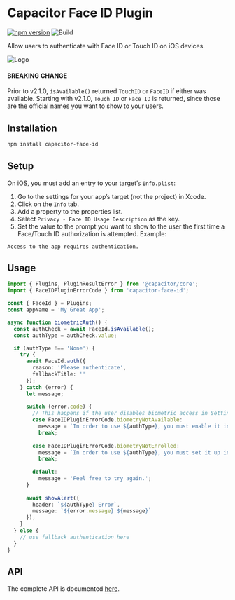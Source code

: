 # Capacitor Face ID Plugin

[![npm version](https://badge.fury.io/js/capacitor-face-id.svg)](https://badge.fury.io/js/capacitor-face-id)
![Build](https://github.com/danielsogl/capacitor-face-id/workflows/Build/badge.svg)

Allow users to authenticate with Face ID or Touch ID on iOS devices.

![Logo](https://www.intego.com/mac-security-blog/wp-content/uploads/2017/10/Touch-ID-vs-Face-ID.png)

#### BREAKING CHANGE
Prior to v2.1.0, `isAvailable()` returned `TouchID` or `FaceID` if either was
available. Starting with v2.1.0, `Touch ID` or `Face ID` is returned, since
those are the official names you want to show to your users.

## Installation

```sh
npm install capacitor-face-id
```

## Setup

On iOS, you must add an entry to your target’s `Info.plist`:

1. Go to the settings for your app’s target (not the project) in Xcode.
1. Click on the `Info` tab.
1. Add a property to the properties list.
1. Select `Privacy - Face ID Usage Description` as the key.
1. Set the value to the prompt you want to show to the user the first
time a Face/Touch ID authorization is attempted. Example:

```
Access to the app requires authentication.
```

## Usage

```ts
import { Plugins, PluginResultError } from '@capacitor/core';
import { FaceIDPluginErrorCode } from 'capacitor-face-id';

const { FaceId } = Plugins;
const appName = 'My Great App';

async function biometricAuth() {
  const authCheck = await FaceId.isAvailable();
  const authType = authCheck.value;

  if (authType !== 'None') {
    try {
      await FaceId.auth({
        reason: 'Please authenticate',
        fallbackTitle: ''
      });
    } catch (error) {
      let message;
  
      switch (error.code) {
        // This happens if the user disables biometric access in Settings
        case FaceIDPluginErrorCode.biometryNotAvailable:
          message = `In order to use ${authType}, you must enable it in Settings > ${appName}.`;
          break;
  
        case FaceIDPluginErrorCode.biometryNotEnrolled:
          message = `In order to use ${authType}, you must set it up in the Settings app.`;
          break;
  
        default:
          message = 'Feel free to try again.';
      }
  
      await showAlert({
        header: `${authType} Error`,
        message: `${error.message} ${message}`
      });
    }
  } else {
    // use fallback authentication here
  }
}
```

## API

The complete API is documented [here](./src/definitions.ts).
